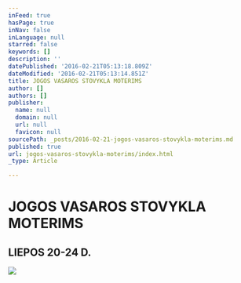```yaml
---
inFeed: true
hasPage: true
inNav: false
inLanguage: null
starred: false
keywords: []
description: ''
datePublished: '2016-02-21T05:13:18.809Z'
dateModified: '2016-02-21T05:13:14.851Z'
title: JOGOS VASAROS STOVYKLA MOTERIMS
author: []
authors: []
publisher:
  name: null
  domain: null
  url: null
  favicon: null
sourcePath: _posts/2016-02-21-jogos-vasaros-stovykla-moterims.md
published: true
url: jogos-vasaros-stovykla-moterims/index.html
_type: Article

---
```

# JOGOS VASAROS STOVYKLA MOTERIMS

## LIEPOS 20-24 D.
![](https://the-grid-user-content.s3-us-west-2.amazonaws.com/91fb1cbc-978d-480d-9221-1687783a1237.jpg)
